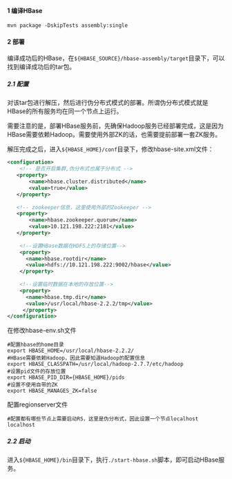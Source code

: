 #### 1 编译HBase

```shell
mvn package -DskipTests assembly:single
```

#### 2 部署

编译成功后的HBase，在`${HBASE_SOURCE}/hbase-assembly/target`目录下，可以找到编译成功后的tar包。

##### 2.1 配置

对该tar包进行解压，然后进行伪分布式模式的部署。所谓伪分布式模式就是HBase的所有服务均在同一个节点上运行。

需要注意的是，部署HBase服务前，先确保Hadoop服务已经部署完成，这是因为HBase需要依赖Hadoop。需要使用外部ZK的话，也需要提前部署一套ZK服务。

解压完成之后，进入`${HBASE_HOME}/conf`目录下，修改hbase-site.xml文件：

```xml
<configuration>
    <!-- 是否开启集群,伪分布式也属于分布式 -->
   <property>
       <name>hbase.cluster.distributed</name>
       <value>true</value>
   </property>
    
   <!-- zookeeper信息，这里使用外部的Zookeeper -->
   <property>
       <name>hbase.zookeeper.quorum</name>
       <value>10.121.198.222:2181</value>
   </property>
    
    <!--设置HBase数据在HDFS上的存储位置-->
    <property>
      <name>hbase.rootdir</name>
      <value>hdfs://10.121.198.222:9002/hbase</value>
    </property>
    
    <!--设置临时数据在本地的存放位置-->
    <property>
      <name>hbase.tmp.dir</name>
      <value>/usr/local/hbase-2.2.2/tmp</value>
     </property>
</configuration>

```

在修改hbase-env.sh文件

```shell
#配置hbase的home目录
export HBASE_HOME=/usr/local/hbase-2.2.2/
#HBase需要依赖Hadoop，因此需要知道Hadoop的配置信息
export HBASE_CLASSPATH=/usr/local/hadoop-2.7.7/etc/hadoop
#设置pid文件的存放位置
export HBASE_PID_DIR={HBASE_HOME}/pids
#设置不使用自带的ZK
export HBASE_MANAGES_ZK=false                  
```

配置regionserver文件

```shell
#配置都有哪些节点上需要启动RS，这里是伪分布式，因此设置一个节点localhost
localhost
```

##### 2.2 启动

进入`${HBASE_HOME}/bin`目录下，执行`./start-hbase.sh`脚本，即可启动HBase服务。